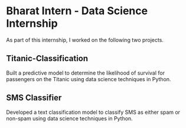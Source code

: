 # Bharat Intern - Data Science Internship

As part of this internship, I worked on the following two projects.

## Titanic-Classification

Built a predictive model to determine the likelihood of survival for passengers on the Titanic using data science techniques in Python.

## SMS Classifier

Developed a text classification model to classify SMS as either spam or non-spam using data science techniques in Python.
